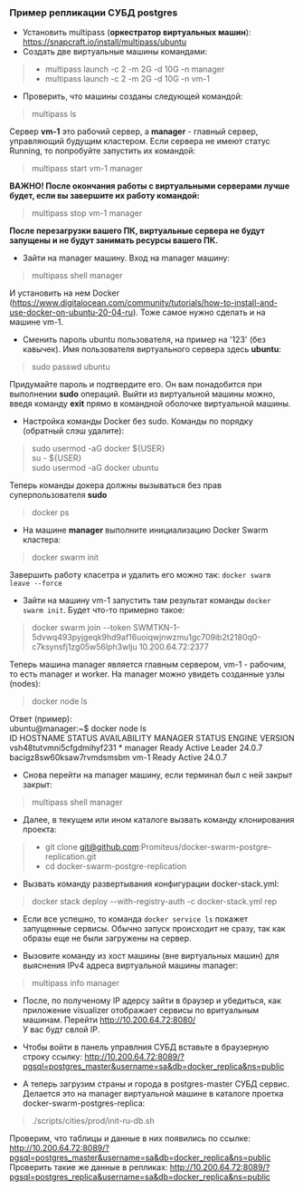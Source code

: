 ### Пример репликации СУБД postgres  
- Установить multipass (**оркестратор виртуальных машин**): https://snapcraft.io/install/multipass/ubuntu  
- Создать две виртуальные машины командами:  

> * multipass launch -c 2 -m 2G -d 10G -n manager  
> * multipass launch -c 2 -m 2G -d 10G -n vm-1  

- Проверить, что машины созданы следующей командой:

> multipass ls  

Сервер **vm-1** это рабочий сервер, а **manager** - главный сервер, управляющий будущим кластером. Если сервера не имеют статус Running, то попробуйте запустить их командой:  

> multipass start vm-1 manager  

**ВАЖНО! После окончания работы с виртуальными серверами лучше будет, если вы завершите их работу командой:**  

> multipass stop vm-1 manager  

**После перезагрузки вашего ПК, виртуальные сервера не будут запущены и не будут занимать ресурсы вашего ПК.**  

- Зайти на manager машину. Вход на manager машину:  

> multipass shell manager  

И установить на нем Docker (https://www.digitalocean.com/community/tutorials/how-to-install-and-use-docker-on-ubuntu-20-04-ru). Тоже самое нужно сделать и на машине vm-1.

- Сменить пароль ubuntu пользователя, на пример на '123' (без кавычек). Имя пользователя виртуального сервера здесь  **ubuntu**:  

> sudo passwd ubuntu  

Придумайте пароль и подтвердите его. Он вам понадобится при выполнении **sudo** операций. Выйти из виртуальной машины можно, введя команду **exit** прямо в командной оболочке виртуальной машины.

- Настройка команды Docker без sudo. Команды по порядку (обратный слэш удалите):

> sudo usermod -aG docker ${USER}  
> su - ${USER}  
> sudo usermod -aG docker ubuntu  

Теперь команды докера должны вызываться без прав суперпользователя **sudo**
> docker ps

- На машине **manager** выполните инициализацию Docker Swarm кластера:  

> docker swarm init  

Завершить работу класетра и удалить его можно так:  ``docker swarm leave --force ``  

- Зайти на машину vm-1 запустить там результат команды ``docker swarm init``. Будет что-то примерно такое:  

> docker swarm join --token SWMTKN-1-5dvwq493pyjgeqk9hd9af16uoiqwjnwzmu1gc709ib2t2180q0-c7ksynsfj1zg05w56lph3wlju 10.200.64.72:2377  

Теперь машина manager является главным сервером, vm-1 - рабочим, то есть manager и worker. На manager можно увидеть созданные узлы (nodes):  

> docker node ls  

Ответ (пример):  
ubuntu@manager:~$ docker node ls  
ID                            HOSTNAME   STATUS    AVAILABILITY   MANAGER STATUS   ENGINE VERSION  
vsh48tutvmni5cfgdmihyf231 *   manager    Ready     Active         Leader           24.0.7  
bacigz8sw60ksaw7rvmdsmsbm     vm-1       Ready     Active                          24.0.7  

- Снова перейти на manager машину, если терминал был с ней закрыт закрыт:

> multipass shell manager  

- Далее, в текущем или ином каталоге вызвать команду клонирования проекта:  

> * git clone git@github.com:Promiteus/docker-swarm-postgre-replication.git   
> * cd docker-swarm-postgre-replication

- Вызвать команду развертывания конфигурации docker-stack.yml:  

> docker stack deploy --with-registry-auth -c docker-stack.yml rep  

- Если все успешно, то команда ``docker service ls`` покажет запущенные сервисы. Обычно запуск происходит не сразу, так как образы еще не были загружены на сервер.  

- Вызовите команду из хост машины (вне виртуальных машин) для выяснения IPv4 адреса виртуальной машины manager:  

>  multipass info manager  

- После, по полученому IP адерсу зайти в браузер и убедиться, как приложение visualizer отображает сервисы по вритуальным машинам. Перейти http://10.200.64.72:8080/  
У вас будт свлой IP.  
  
- Чтобы войти в панель управлния СУБД вставьте в браузерную строку ссылку: http://10.200.64.72:8089/?pgsql=postgres_master&username=sa&db=docker_replica&ns=public  

- А теперь загрузим страны и города в postgres-master СУБД сервис. Делается это на manager виртуальной машине в каталоге проетка docker-swarm-postgres-replica:  

> ./scripts/cities/prod/init-ru-db.sh  

Проверим, что таблицы и данные в них появились по ссылке: http://10.200.64.72:8089/?pgsql=postgres_master&username=sa&db=docker_replica&ns=public  
Проверить такие же данные в репликах: http://10.200.64.72:8089/?pgsql=postgres_replica&username=sa&db=docker_replica&ns=public  

